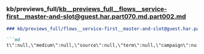 ### kb/previews_full/kb__previews_full__flows__service-first__master-and-slot@guest.har.part070.md.part002.md

```md
### kb/previews_full/flows__service-first__master-and-slot@guest.har.part070.md (part 002)

```md
t\":null,\"medium\":null,\"source\":null,\"term\":null,\"campaign\":nu
```

```

```

